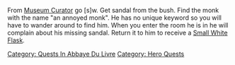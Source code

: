 From [Museum Curator](Museum_Curator "wikilink") go \[s\]w. Get sandal
from the bush. Find the monk with the name "an annoyed monk". He has no
unique keyword so you will have to wander around to find him. When you
enter the room he is in he will complain about his missing sandal.
Return it to him to receive a [Small White
Flask](Small_White_Flask "wikilink").

[Category: Quests In Abbaye Du
Livre](Category:_Quests_In_Abbaye_Du_Livre "wikilink") [Category: Hero
Quests](Category:_Hero_Quests "wikilink")

